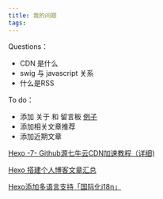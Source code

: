 ```yaml
---
title: 我的问题
tags:
---
```


Questions：
+ CDN 是什么
+ swig 与 javascript 关系
+ 什么是RSS

To do：
+ 添加 关于 和 留言板 [例子](https://www.zhyong.cn/about/)
+ 添加相关文章推荐
+ 添加近期文章


[Hexo -7- Github源七牛云CDN加速教程（详细)](https://www.zywvvd.com/2020/03/19/hexo/7_hexo_speed_up/hexo-speed-up/)

[Hexo 搭建个人博客文章汇总](https://tding.top/archives/aad98408.html)

[Hexo添加多语言支持「国际化i18n」](https://tstrs.me/1448.html)


